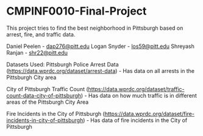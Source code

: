 # CMPINF0010-Final-Project

This project tries to find the best neighborhood in Pittsburgh based on arrest, fire, and traffic data.

Daniel Peelen - dap276@pitt.edu
Logan Snyder - los59@pitt.edu
Shreyash Ranjan - shr22@pitt.edu

Datasets Used:
Pittsburgh Police Arrest Data (https://data.wprdc.org/dataset/arrest-data) - Has data on all arrests in the Pittsburgh City area

City of Pittsburgh Traffic Count (https://data.wprdc.org/dataset/traffic-count-data-city-of-pittsburgh) - Has data on how much traffic is in different areas of the Pittsburgh City Area

Fire Incidents in the City of Pittsburgh (https://data.wprdc.org/dataset/fire-incidents-in-city-of-pittsburgh) - Has data of fire incidents in the City of Pittsburgh
